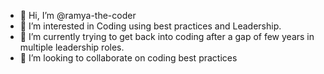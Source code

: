 - 👋 Hi, I’m @ramya-the-coder
- 👀 I’m interested in Coding using best practices and Leadership.
- 🌱 I’m currently trying to get back into coding after a gap of few years in multiple leadership roles.
- 💞️ I’m looking to collaborate on coding best practices

<!---
ramya-the-coder/ramya-the-coder is a ✨ special ✨ repository because its `README.md` (this file) appears on your GitHub profile.
You can click the Preview link to take a look at your changes.
--->
